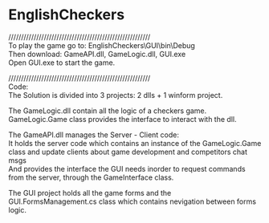 # EnglishCheckers  
////////////////////////////////////////////////////////  
To play the game go to: EnglishCheckers\GUI\bin\Debug  
Then download: GameAPI.dll, GameLogic.dll, GUI.exe  
Open GUI.exe to start the game.  

////////////////////////////////////////////////////////  
Code:  
The Solution is divided into 3 projects: 2 dlls + 1 winform project.
  

The GameLogic.dll contain all the logic of a checkers game.  
GameLogic.Game class provides the interface to interact with the dll.  

The GameAPI.dll manages the Server - Client code:  
It holds the server code which contains an instance of the GameLogic.Game class and update clients about game development and competitors chat msgs  
And provides the interface the GUI needs inorder to request commands from the server, through the GameInterface class.  

The GUI project holds all the game forms and the GUI.FormsManagement.cs class which contains nevigation between forms logic.  
